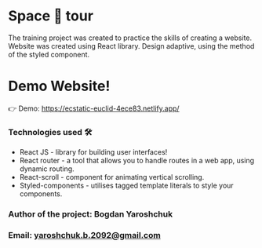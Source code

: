# Space 🚀 tour

The training project was created to practice the skills of creating a website.
Website was created using React library.  Design adaptive, using the method of the styled component.

# Demo Website!
👉 Demo: https://ecstatic-euclid-4ece83.netlify.app/

### Technologies used 🛠️

* React JS - library for building user interfaces!
* React router - a tool that allows you to handle routes in a web app, using dynamic routing.
* React-scroll - component for animating vertical scrolling.
* Styled-components - utilises tagged template literals to style your components.

### Author of the project: **Bogdan Yaroshchuk**
### Email: **yaroshchuk.b.2092@gmail.com**
